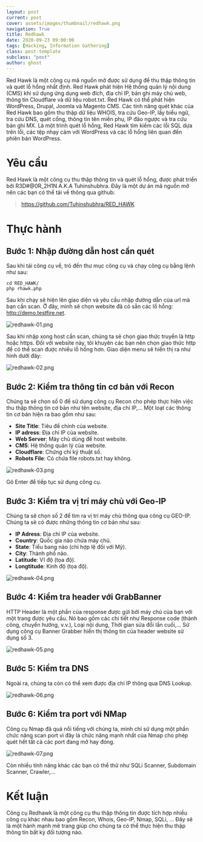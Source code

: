 ```yaml
---
layout: post
current: post
cover: assets/images/thumbnail/redhawk.png
navigation: True
title: Redhawk
date: 2020-09-23 09:00:00
tags: [Hacking, Information Gathering]
class: post-template
subclass: "post"
author: ghost
---
```


<p>Red Hawk là một công cụ mã nguồn mở được sử dụng để thu thập thông tin và quét lỗ hổng nhất định. Red Hawk phát hiện Hệ thống quản lý nội dung (CMS) khi sử dụng ứng dụng web đích, địa chỉ IP, bản ghi máy chủ web, thông tin Cloudflare và dữ liệu robot.txt. Red Hawk có thể phát hiện WordPress, Drupal, Joomla và Magento CMS. Các tính năng quét khác của Red Hawk bao gồm thu thập dữ liệu WHOIS, tra cứu Geo-IP, lấy biểu ngữ, tra cứu DNS, quét cổng, thông tin tên miền phụ, IP đảo ngược và tra cứu bản ghi MX. Là một trình quét lỗ hổng, Red Hawk tìm kiếm các lỗi SQL dựa trên lỗi, các tệp nhạy cảm với WordPress và các lỗ hổng liên quan đến phiên bản WordPress.</p>
<h1 id="yeu-cau">Yêu cầu</h1>
<p>Red Hawk là một công cụ thu thập thông tin và quét lỗ hổng, được phát triển bởi R3D#@0R_2H1N A.K.A Tuhinshubhra. Đây là một dự án mã nguồn mở nên các bạn có thể tải về thông qua github:</p>
<blockquote>
<p><a href="https://github.com/Tuhinshubhra/RED_HAWK">https://github.com/Tuhinshubhra/RED_HAWK</a></p>
</blockquote>
<h1 id="thuc-hanh">Thực hành</h1>
<h2 id="buoc-1-nhap-duong-dan-host-can-quet">Bước 1: Nhập đường dẫn host cần quét</h2>
<p>Sau khi tải công cụ về, trỏ đến thư mục công cụ và chạy công cụ bằng lệnh như sau:</p>
<pre><code class="lang-bash"><span class="hljs-built_in">cd</span> RED_HAWK/
php rhawk.php
</code></pre>
<p>Sau khi chạy sẽ hiện lên giao diện và yêu cầu nhập đường dẫn của url mà bạn cần scan. Ở đây, mình sẽ chọn website đã có sẵn các lổ hỗng: <a href="http://demo.testfire.net">http://demo.testfire.net</a>.</p>
<p><img src="https://raw.githubusercontent.com/minhgiau998/image/develop/2020/09/23/redhawk-01.png#full" alt="redhawk-01.png"></p>
<p>Sau khi nhập xong host cần scan, chúng ta sẽ chọn giao thức truyền là http hoặc https. Đối với website này, tôi khuyên các bạn nên chọn giao thức http để có thể scan được nhiều lỗ hổng hơn. Giao diện menu sẽ hiển thị ra như hình dưới đây:</p>
<p><img src="https://raw.githubusercontent.com/minhgiau998/image/develop/2020/09/23/redhawk-02.png#full" alt="redhawk-02.png"></p>
<h2 id="buoc-2-kiem-tra-thong-tin-co-ban-voi-recon">Bước 2: Kiểm tra thông tin cơ bản với Recon</h2>
<p>Chúng ta sẽ chọn số 0 để sử dụng công cụ Recon cho phép thực hiện việc thu thập thông tin cơ bản như tên website, địa chỉ IP,... Một loạt các thông tin cơ bản hiện ra bao gồm như sau:</p>
<ul>
<li><strong>Site Title</strong>: Tiêu đề chính của website.</li>
<li><strong>IP adress</strong>: Địa chỉ IP của website.</li>
<li><strong>Web Server</strong>: Máy chủ dùng để host website.</li>
<li><strong>CMS</strong>: Hệ thống quản lý của website.</li>
<li><strong>Cloudflare</strong>: Chứng chỉ kỹ thuật số.</li>
<li><strong>Robots File</strong>: Có chứa file robots.txt hay không.</li>
</ul>
<p><img src="https://raw.githubusercontent.com/minhgiau998/image/develop/2020/09/23/redhawk-03.png#full" alt="redhawk-03.png"></p>
<p>Gõ Enter để tiếp tục sử dụng công cụ.</p>
<h2 id="buoc-3-kiem-tra-vi-tri-may-chu-voi-geo-ip">Bước 3: Kiểm tra vị trí máy chủ với Geo-IP</h2>
<p>Chúng ta sẽ chọn số 2 để tìm ra vị trí máy chủ thông qua công cụ GEO-IP. Chúng ta sẽ có được những thông tin cơ bản như sau:</p>
<ul>
<li><strong>IP Adress</strong>: Địa chỉ IP của website.</li>
<li><strong>Country</strong>: Quốc gia nào chứa máy chủ.</li>
<li><strong>State</strong>: Tiểu bang nào (chỉ hợp lệ đối với Mỹ).</li>
<li><strong>City</strong>: Thành phố nào.</li>
<li><strong>Latitude</strong>: Vĩ độ (tọa độ).</li>
<li><strong>Longtitude</strong>: Kinh độ (tọa độ).</li>
</ul>
<p><img src="https://raw.githubusercontent.com/minhgiau998/image/develop/2020/09/23/redhawk-04.png#full" alt="redhawk-04.png"></p>
<h2 id="buoc-4-kiem-tra-header-voi-grabbanner">Bước 4: Kiểm tra header với GrabBanner</h2>
<p>HTTP Header là một phần của response được gửi bởi máy chủ của bạn với một trang được yêu cầu. Nó bao gồm các chi tiết như Response code (thành công, chuyển hướng, v.v.), Loại nội dung, Thời gian sửa đổi lần cuối,... Sử dụng công cụ Banner Grabber hiển thị thông tin của header website sử dụng số 3.</p>
<p><img src="https://raw.githubusercontent.com/minhgiau998/image/develop/2020/09/23/redhawk-05.png#full" alt="redhawk-05.png"></p>
<h2 id="buoc-5-kiem-tra-dns">Bước 5: Kiểm tra DNS</h2>
<p>Ngoài ra, chúng ta còn có thể xem được địa chỉ IP thông qua DNS Lookup.</p>
<p><img src="https://raw.githubusercontent.com/minhgiau998/image/develop/2020/09/23/redhawk-06.png#full" alt="redhawk-06.png"></p>
<h2 id="buoc-6-kiem-tra-port-voi-nmap">Bước 6: Kiểm tra port với NMap</h2>
<p>Công cụ Nmap đã quá nổi tiếng với chúng ta, mình chỉ sử dụng một phần chức năng scan port vì đây là chức năng mạnh nhất của Nmap cho phép quét hết tất cả các port đang mở hay đóng.</p>
<p><img src="https://raw.githubusercontent.com/minhgiau998/image/develop/2020/09/23/redhawk-07.png#full" alt="redhawk-07.png"></p>
<p>Còn nhiều tính năng khác các bạn có thể thử như SQLi Scanner, Subdomain Scanner, Crawler,...</p>
<h1 id="ket-luan">Kết luận</h1>
<p>Công cụ Redhawk là một công cụ thu thập thông tin được tích hợp nhiều công cụ khác nhau bao gồm Recon, Whois, Geo-IP, Nmap, SQLi, ... Đây sẽ là một hành mạnh mẽ trang giúp cho chúng ta có thể thực hiện thu thập thông tin bất kỳ đối tượng nào.</p>
